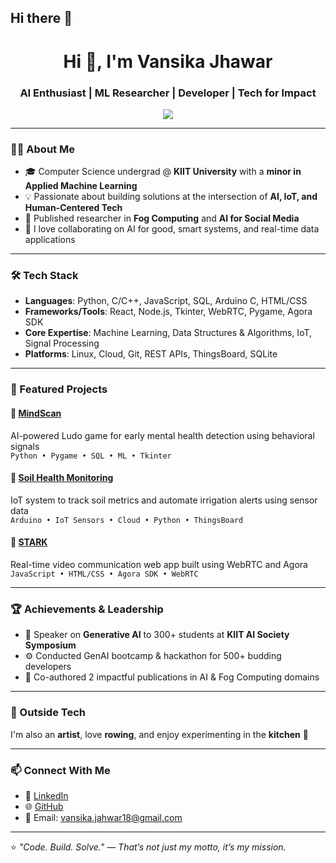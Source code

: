 ## Hi there 👋

<h1 align="center">Hi 👋, I'm Vansika Jhawar</h1>
<h3 align="center">AI Enthusiast | ML Researcher | Developer | Tech for Impact</h3>

<p align="center">
  <img src="https://readme-typing-svg.herokuapp.com/?lines=Code.Build.Solve.;Passionate+about+AI,+ML,+IoT+and+Problem+Solving!&center=true&width=500&height=45">
</p>

---

### 👩‍💻 About Me
- 🎓 Computer Science undergrad @ **KIIT University** with a **minor in Applied Machine Learning**
- 💡 Passionate about building solutions at the intersection of **AI, IoT, and Human-Centered Tech**
- 🔬 Published researcher in **Fog Computing** and **AI for Social Media**
- 💬 I love collaborating on AI for good, smart systems, and real-time data applications

---

### 🛠 Tech Stack
- **Languages**: Python, C/C++, JavaScript, SQL, Arduino C, HTML/CSS  
- **Frameworks/Tools**: React, Node.js, Tkinter, WebRTC, Pygame, Agora SDK  
- **Core Expertise**: Machine Learning, Data Structures & Algorithms, IoT, Signal Processing  
- **Platforms**: Linux, Cloud, Git, REST APIs, ThingsBoard, SQLite

---

### 🚀 Featured Projects

#### 🔹 [MindScan](https://github.com/VansikaJ)
AI-powered Ludo game for early mental health detection using behavioral signals  
`Python • Pygame • SQL • ML • Tkinter`

#### 🔹 [Soil Health Monitoring](https://github.com/VansikaJ)
IoT system to track soil metrics and automate irrigation alerts using sensor data  
`Arduino • IoT Sensors • Cloud • Python • ThingsBoard`

#### 🔹 [STARK](https://github.com/VansikaJ)
Real-time video communication web app built using WebRTC and Agora  
`JavaScript • HTML/CSS • Agora SDK • WebRTC`

---

### 🏆 Achievements & Leadership
- 🧠 Speaker on **Generative AI** to 300+ students at **KIIT AI Society Symposium**
- ⚙️ Conducted GenAI bootcamp & hackathon for 500+ budding developers
- 📑 Co-authored 2 impactful publications in AI & Fog Computing domains

---

### 🎨 Outside Tech
I'm also an **artist**, love **rowing**, and enjoy experimenting in the **kitchen** 🍳

---

### 📫 Connect With Me
- 💼 [LinkedIn](https://www.linkedin.com/in/vansika)
- 🌐 [GitHub](https://github.com/VansikaJ)
- 📧 Email: vansika.jahwar18@gmail.com

---

⭐️ *"Code. Build. Solve." — That’s not just my motto, it’s my mission.*


